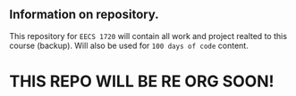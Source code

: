 ## Information on repository.

This repository for `EECS 1720` will contain all work and project realted to this course (backup). Will also be used for `100 days of code` content. 






# THIS REPO WILL BE RE ORG SOON!

